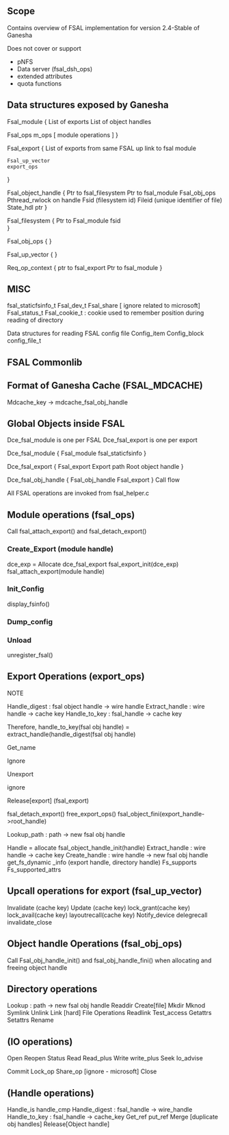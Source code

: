 

## Scope

Contains overview of FSAL implementation for version 2.4-Stable of Ganesha

Does not cover or support 

* pNFS
* Data server (fsal_dsh_ops) 
* extended attributes 
* quota functions

## Data structures exposed by Ganesha


Fsal_module
{
   List of exports
   List of object handles
   
   Fsal_ops m_ops [ module operations ]
}


Fsal_export
{
    List of exports from same FSAL
    up link to fsal module

    Fsal_up_vector
    export_ops
}

Fsal_object_handle
{
    Ptr to fsal_filesystem
    Ptr to fsal_module
    Fsal_obj_ops
    Pthread_rwlock on handle
    Fsid (filesystem id)
    Fileid (unique identifier of file)
    State_hdl ptr
}

Fsal_filesystem
{
   Ptr to Fsal_module
   fsid   
}

Fsal_obj_ops
{
}

Fsal_up_vector
{
}

Req_op_context 
{
    ptr to fsal_export
   Ptr to fsal_module
}

## MISC

fsal_staticfsinfo_t
Fsal_dev_t
Fsal_share [ ignore related to microsoft]
Fsal_status_t
Fsal_cookie_t : cookie used to remember position during reading of directory

Data structures for reading FSAL config file
Config_item
Config_block
config_file_t

## FSAL Commonlib

## Format of Ganesha Cache (FSAL_MDCACHE)

Mdcache_key  -> mdcache_fsal_obj_handle

## Global Objects inside FSAL

Dce_fsal_module is one per FSAL 
Dce_fsal_export is one per export

Dce_fsal_module 
{
    Fsal_module
    fsal_staticfsinfo
}

Dce_fsal_export
{
    Fsal_export
    Export path
    Root object handle
}

Dce_fsal_obj_handle
{
   Fsal_obj_handle
   Fsal_export
   <other>
}
Call flow

All FSAL operations are invoked from fsal_helper.c

## Module operations	(fsal_ops)

Call fsal_attach_export() and fsal_detach_export() 

### Create_Export (module handle) 

dce_exp = Allocate dce_fsal_export
fsal_export_init(dce_exp)
fsal_attach_export(module handle)

### Init_Config

display_fsinfo()

### Dump_config

### Unload

unregister_fsal()


## Export Operations (export_ops)

NOTE


Handle_digest : fsal object handle -> wire handle
Extract_handle : wire handle -> cache key
Handle_to_key : fsal_handle -> cache key

Therefore, 
handle_to_key(fsal obj handle) = extract_handle(handle_digest(fsal obj handle)

Get_name

Ignore

Unexport

ignore

Release[export] (fsal_export)

fsal_detach_export()
free_export_ops()
fsal_object_fini(export_handle->root_handle)

Lookup_path : path -> new fsal obj handle

Handle = allocate
fsal_object_handle_init(handle)
Extract_handle : wire handle -> cache key
Create_handle : wire handle -> new fsal obj handle
get_fs_dynamic _info (export handle, directory handle)
Fs_supports
Fs_supported_attrs

## Upcall operations for export (fsal_up_vector)


Invalidate (cache key)
Update (cache key)
lock_grant(cache key)
lock_avail(cache key)
layoutrecall(cache key)
Notify_device
delegrecall
invalidate_close

## Object handle Operations (fsal_obj_ops)

Call Fsal_obj_handle_init() and fsal_obj_handle_fini() when allocating and freeing object handle


## Directory operations
Lookup : path -> new fsal obj handle
Readdir
Create[file]
Mkdir
Mknod
Symlink
Unlink
Link [hard]
File Operations
Readlink
Test_access
Getattrs
Setattrs
Rename






## (IO operations)
Open
Reopen
Status
Read
Read_plus
Write
write_plus
Seek
Io_advise

Commit
Lock_op
Share_op [ignore - microsoft]
Close

## (Handle operations)
Handle_is
handle_cmp
Handle_digest  : fsal_handle -> wire_handle
Handle_to_key : fsal_handle -> cache_key
Get_ref
put_ref
Merge [duplicate obj handles]
Release[Object handle]



